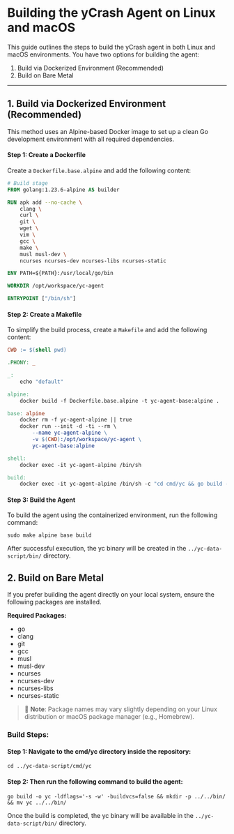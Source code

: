 ﻿# Building the yCrash Agent on Linux and macOS

This guide outlines the steps to build the yCrash agent in both Linux and macOS environments. You have two options for building the agent:

1) Build via Dockerized Environment (Recommended)  
2) Build on Bare Metal
---
## 1. Build via Dockerized Environment (Recommended)

This method uses an Alpine-based Docker image to set up a clean Go development environment with all required dependencies.

#### Step 1: Create a Dockerfile

Create a `Dockerfile.base.alpine` and add the following content:

```dockerfile
# Build stage
FROM golang:1.23.6-alpine AS builder

RUN apk add --no-cache \
    clang \
    curl \
    git \
    wget \
    vim \
    gcc \
    make \
    musl musl-dev \
    ncurses ncurses-dev ncurses-libs ncurses-static

ENV PATH=${PATH}:/usr/local/go/bin

WORKDIR /opt/workspace/yc-agent

ENTRYPOINT ["/bin/sh"]
```
#### Step 2: Create a Makefile
To simplify the build process, create a `Makefile` and add the following content:

```makefile
CWD := $(shell pwd)

.PHONY: _

_: 
	echo "default"

alpine:
	docker build -f Dockerfile.base.alpine -t yc-agent-base:alpine .

base: alpine
	docker rm -f yc-agent-alpine || true
	docker run --init -d -ti --rm \
		--name yc-agent-alpine \
		-v $(CWD):/opt/workspace/yc-agent \
		yc-agent-base:alpine

shell:
	docker exec -it yc-agent-alpine /bin/sh

build:
	docker exec -it yc-agent-alpine /bin/sh -c "cd cmd/yc && go build -o yc -ldflags='-s -w' -buildvcs=false && mkdir -p ../../bin/ && mv yc ../../bin/"
```
#### Step 3: Build the Agent
To build the agent using the containerized environment, run the following command:
```
sudo make alpine base build
```
After successful execution, the yc binary will be created in the `../yc-data-script/bin/` directory.


## 2. Build on Bare Metal

If you prefer building the agent directly on your local system, ensure the following packages are installed.

**Required Packages:**
- go
- clang
- git
- gcc
- musl
- musl-dev
- ncurses
- ncurses-dev
- ncurses-libs
- ncurses-static

> 📌 **Note**: Package names may vary slightly depending on your Linux distribution or macOS package manager (e.g., Homebrew).

### Build Steps:
#### Step 1:  Navigate to the cmd/yc directory inside the repository:
```
cd ../yc-data-script/cmd/yc
```
#### Step 2: Then run the following command to build the agent:
```
go build -o yc -ldflags='-s -w' -buildvcs=false && mkdir -p ../../bin/ && mv yc ../../bin/
```
Once the build is completed, the yc binary will be available in the `../yc-data-script/bin/` directory.
